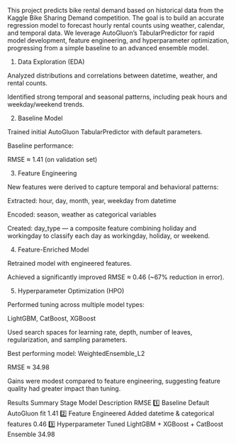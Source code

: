 This project predicts bike rental demand based on historical data from the Kaggle Bike Sharing Demand competition.
The goal is to build an accurate regression model to forecast hourly rental counts using weather, calendar, and temporal data.
We leverage AutoGluon’s TabularPredictor for rapid model development, feature engineering, and hyperparameter optimization, progressing from a simple baseline to an advanced ensemble model.

1. Data Exploration (EDA)

Analyzed distributions and correlations between datetime, weather, and rental counts.

Identified strong temporal and seasonal patterns, including peak hours and weekday/weekend trends.

2. Baseline Model

Trained initial AutoGluon TabularPredictor with default parameters.

Baseline performance:

RMSE ≈ 1.41 (on validation set)

3. Feature Engineering

New features were derived to capture temporal and behavioral patterns:

Extracted: hour, day, month, year, weekday from datetime

Encoded: season, weather as categorical variables

Created: day_type — a composite feature combining holiday and workingday to classify each day as workingday, holiday, or weekend.

4. Feature-Enriched Model

Retrained model with engineered features.

Achieved a significantly improved RMSE ≈ 0.46 (~67% reduction in error).

5. Hyperparameter Optimization (HPO)

Performed tuning across multiple model types:

LightGBM, CatBoost, XGBoost

Used search spaces for learning rate, depth, number of leaves, regularization, and sampling parameters.

Best performing model: WeightedEnsemble_L2

RMSE ≈ 34.98

Gains were modest compared to feature engineering, suggesting feature quality had greater impact than tuning.

Results Summary
Stage	Model	Description	RMSE
1️⃣	Baseline	Default AutoGluon fit	1.41
2️⃣	Feature Engineered	Added datetime & categorical features	0.46
3️⃣	Hyperparameter Tuned	LightGBM + XGBoost + CatBoost Ensemble	34.98
